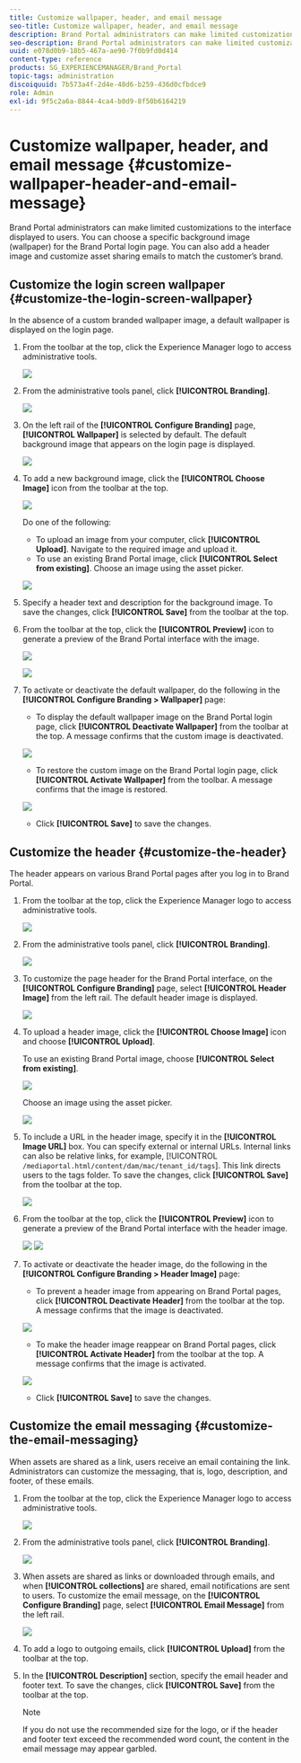 ```yaml
---
title: Customize wallpaper, header, and email message
seo-title: Customize wallpaper, header, and email message
description: Brand Portal administrators can make limited customizations to the interface displayed to users. You can choose a specific background image (wallpaper) for the Brand Portal login page. You can also add a header image and customize asset sharing emails to match the customer’s brand.
seo-description: Brand Portal administrators can make limited customizations to the interface displayed to users. You can choose a specific background image (wallpaper) for the Brand Portal login page. You can also add a header image and customize asset sharing emails to match the customer’s brand.
uuid: e078d0b9-18b5-467a-ae90-7f0b9fd0d414
content-type: reference
products: SG_EXPERIENCEMANAGER/Brand_Portal
topic-tags: administration
discoiquuid: 7b573a4f-2d4e-48d6-b259-436d0cfbdce9
role: Admin
exl-id: 9f5c2a6a-8844-4ca4-b0d9-8f50b6164219
---
```

# Customize wallpaper, header, and email message {#customize-wallpaper-header-and-email-message}

 Brand Portal administrators can make limited customizations to the interface displayed to users. You can choose a specific background image (wallpaper) for the Brand Portal login page. You can also add a header image and customize asset sharing emails to match the customer’s brand.

## Customize the login screen wallpaper {#customize-the-login-screen-wallpaper}

In the absence of a custom branded wallpaper image, a default wallpaper is displayed on the login page.

1. From the toolbar at the top, click the Experience Manager logo to access administrative tools.

   ![](assets/aemlogo.png)

1. From the administrative tools panel, click **[!UICONTROL Branding]**.


   ![](assets/admin-tools-panel-10.png)

1. On the left rail of the **[!UICONTROL Configure Branding]** page, **[!UICONTROL Wallpaper]** is selected by default. The default background image that appears on the login page is displayed.

   ![](assets/default_wallpaper.png)

1. To add a new background image, click the **[!UICONTROL Choose Image]** icon from the toolbar at the top.

   ![](assets/choose_wallpaperimage.png)

   Do one of the following:

    * To upload an image from your computer, click **[!UICONTROL Upload]**. Navigate to the required image and upload it.
    * To use an existing Brand Portal image, click **[!UICONTROL Select from existing]**. Choose an image using the asset picker.

   ![](assets/asset-picker.png)

1. Specify a header text and description for the background image. To save the changes, click **[!UICONTROL Save]** from the toolbar at the top.

1. From the toolbar at the top, click the **[!UICONTROL Preview]** icon to generate a preview of the Brand Portal interface with the image.

   ![](assets/chlimage_1.png)
   
   ![](assets/custom-wallpaper-preview.png)

1. To activate or deactivate the default wallpaper, do the following in the **[!UICONTROL Configure Branding > Wallpaper]** page:

    * To display the default wallpaper image on the Brand Portal login page, click **[!UICONTROL Deactivate Wallpaper]** from the toolbar at the top. A message confirms that the custom image is deactivated.

   ![](assets/chlimage_1-1.png)

    * To restore the custom image on the Brand Portal login page, click **[!UICONTROL Activate Wallpaper]** from the toolbar. A message confirms that the image is restored.

   ![](assets/chlimage_1-2.png)

    * Click **[!UICONTROL Save]** to save the changes.

## Customize the header {#customize-the-header}

The header appears on various Brand Portal pages after you log in to Brand Portal.

1. From the toolbar at the top, click the Experience Manager logo to access administrative tools.

   ![](assets/aemlogo.png)

1. From the administrative tools panel, click **[!UICONTROL Branding]**.

   ![](assets/admin-tools-panel-11.png)

1. To customize the page header for the Brand Portal interface, on the **[!UICONTROL Configure Branding]** page, select **[!UICONTROL Header Image]** from the left rail. The default header image is displayed.

   ![](assets/default-header.png)

1. To upload a header image, click the **[!UICONTROL Choose Image]** icon and choose **[!UICONTROL Upload]**.

   To use an existing  Brand Portal image, choose **[!UICONTROL Select from existing]**.

   ![](assets/choose_wallpaperimage-1.png)

   Choose an image using the asset picker.

   ![](assets/asset-picker-header.png)

1. To include a URL in the header image, specify it in the **[!UICONTROL Image URL]** box. You can specify external or internal URLs. Internal links can also be relative links, for example,
 [!UICONTROL `/mediaportal.html/content/dam/mac/tenant_id/tags`].
 This link directs users to the tags folder.
 To save the changes, click **[!UICONTROL Save]** from the toolbar at the top.

   ![](assets/configure_brandingheaderimageurl.png)

1. From the toolbar at the top, click the **[!UICONTROL Preview]** icon to generate a preview of the  Brand Portal interface with the header image.

   ![](assets/chlimage_1-3.png)
   ![](assets/custom_header_preview.png)

1. To activate or deactivate the header image, do the following in the **[!UICONTROL Configure Branding > Header Image]** page:

    * To prevent a header image from appearing on  Brand Portal pages, click **[!UICONTROL Deactivate Header]** from the toolbar at the top. A message confirms that the image is deactivated.

   ![](assets/chlimage_1-4.png)

    * To make the header image reappear on  Brand Portal pages, click **[!UICONTROL Activate Header]** from the toolbar at the top. A message confirms that the image is activated.

   ![](assets/chlimage_1-5.png)

    * Click **[!UICONTROL Save]** to save the changes.

## Customize the email messaging {#customize-the-email-messaging}

When assets are shared as a link, users receive an email containing the link. Administrators can customize the messaging, that is, logo, description, and footer, of these emails.

1. From the toolbar at the top, click the Experience Manager logo to access administrative tools.

   ![](assets/aemlogo.png)

1. From the administrative tools panel, click **[!UICONTROL Branding]**.

   ![](assets/admin-tools-panel-12.png)

1. When assets are shared as links or downloaded through emails, and when  **[!UICONTROL collections]** are shared, email notifications are sent to users. To customize the email message, on the **[!UICONTROL Configure Branding]** page, select **[!UICONTROL Email Message]** from the left rail.

   ![](assets/configure-branding-page-email.png)

1. To add a logo to outgoing emails, click **[!UICONTROL Upload]** from the toolbar at the top.

1. In the **[!UICONTROL Description]** section, specify the email header and footer text. To save the changes, click **[!UICONTROL Save]** from the toolbar at the top.

   >[!NOTE]
   >
   >If you do not use the recommended size for the logo, or if the header and footer text exceed the recommended word count, the content in the email message may appear garbled.
